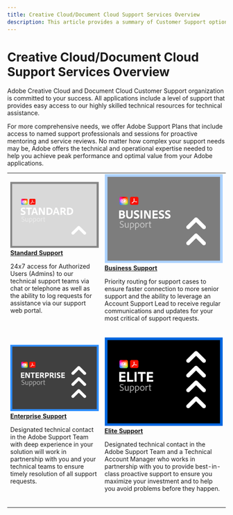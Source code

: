 ```yaml
---
title: Creative Cloud/Document Cloud Support Services Overview
description: This article provides a summary of Customer Support options for Adobe Creative Cloud and Document Cloud. These options include Standard, Business, Enterprise, and Elite.
---
```

# Creative Cloud/Document Cloud Support Services Overview

Adobe Creative Cloud and Document Cloud Customer Support organization is committed to your success. All applications include a level of support that provides easy access to our highly skilled technical resources for technical assistance.

For more comprehensive needs, we offer Adobe Support Plans that include access to named support professionals and sessions for proactive mentoring and service reviews. No matter how complex your support needs may be, Adobe offers the technical and operational expertise needed to help you achieve peak performance and optimal value from your Adobe applications.

<table style="table-layout:fixed">
<tr>
  <td>
    <a href="assets/DMeStandardSupportDatasheet_2022.pdf">
    <img alt="Standard" src="assets/STANDARDSupportThumbnailCC.png"/>
    </a>
    <div>
    <a href="assets/DMeStandardSupportDatasheet_2022.pdf"><strong>Standard Support</strong></a> 
    </div>
    <p>24x7 access for Authorized Users (Admins) to our technical support teams via chat or telephone as well as the ability to log requests for assistance via our support web portal. </p>
    <br>
  </td>
  <td>
    <a href="assets/DMeBusinessSupportDatasheet_2022.pdf">
      <img alt="Business" src="assets/BusinessSupportThumbnailCC.png">
    </a>
    <div>
    <a href="assets/DMeBusinessSupportDatasheet_2022.pdf"><strong>Business Support</strong></a>
    </div>
    <p>Priority routing for support cases to ensure faster connection to more senior support and the ability to leverage an Account Support Lead to receive regular communications and updates for your most critical of support requests.</p>
    <br>
  </td>
</tr>
<tr>
  <td>
    <a href="assets/DMeEnterpriseSupportDatasheet_2022.pdf">
    <img alt="Enterprise" src="assets/EnterpriseSupportThumbnailxx.png"/>
    </a>
    <div>
    <a href="assets/DMeEnterpriseSupportDatasheet_2022.pdf"><strong>Enterprise Support</strong></a>
    </div>
    <p>Designated technical contact in the Adobe Support Team with deep experience in your solution will work in partnership with you and your technical teams to ensure timely resolution of all support requests.</p>
    <br>
  </td>
  <td>
    <a href="assets/DMeEliteSupportDatasheet_2022.pdf">
      <img alt="Elite" src="assets/EliteSupportThumbnailcc.png">
    </a>
    <div>
    <a href="assets/DMeEliteSupportDatasheet_2022.pdf"><strong>Elite Support</strong></a>
    </div>
    <p>Designated technical contact in the Adobe Support Team and a Technical Account Manager who works in partnership with you to provide best-in-class proactive support to ensure you maximize your investment and to help you avoid problems before they happen.</p>
    <br>
  </td>
</tr>
</table>

